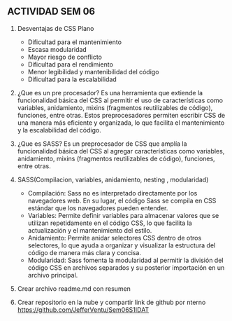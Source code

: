 ## ACTIVIDAD SEM 06

1. Desventajas de CSS Plano
    - Dificultad para el mantenimiento
    - Escasa modularidad
    - Mayor riesgo de conflicto
    - Dificultad para el rendimiento
    - Menor legibilidad y mantenibilidad del código
    - Dificultad para la escalabilidad

2. ¿Que es un pre procesador?
    Es una herramienta que extiende la funcionalidad básica del CSS al permitir el uso de características como variables, anidamiento, mixins (fragmentos reutilizables de código), funciones, entre otras. Estos preprocesadores permiten escribir CSS de una manera más eficiente y organizada, lo que facilita el mantenimiento y la escalabilidad del código.

3. ¿Que es SASS?
    Es un preprocesador de CSS que amplía la funcionalidad básica del CSS al agregar características como variables, anidamiento, mixins (fragmentos reutilizables de código), funciones, entre otras.

4. SASS(Compilacion, variables, anidamiento, nesting , modularidad)
    - Compilación: Sass no es interpretado directamente por los navegadores web. En su lugar, el código Sass se compila en CSS estándar que los navegadores pueden entender.
    - Variables: Permite definir variables para almacenar valores que se utilizan repetidamente en el código CSS, lo que facilita la actualización y el mantenimiento del estilo.
    - Anidamiento: Permite anidar selectores CSS dentro de otros selectores, lo que ayuda a organizar y visualizar la estructura del código de manera más clara y concisa.
    - Modularidad: Sass fomenta la modularidad al permitir la división del código CSS en archivos separados y su posterior importación en un archivo principal.

5. Crear archivo readme.md con resumen

6. Crear repositorio en la nube y compartir link de github por nterno
    https://github.com/JefferVentu/Sem06S1IDAT